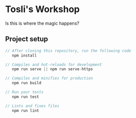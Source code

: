 # Tosli's Workshop

Is this is where the magic happens?

## Project setup

```js
// After cloning this repository, run the following code
   npm install

// Compiles and hot-reloads for development
   npm run serve || npm run serve-https

// Compiles and minifies for production
   npm run build

// Run your tests
   npm run test

// Lints and fixes files
   npm run lint
```
